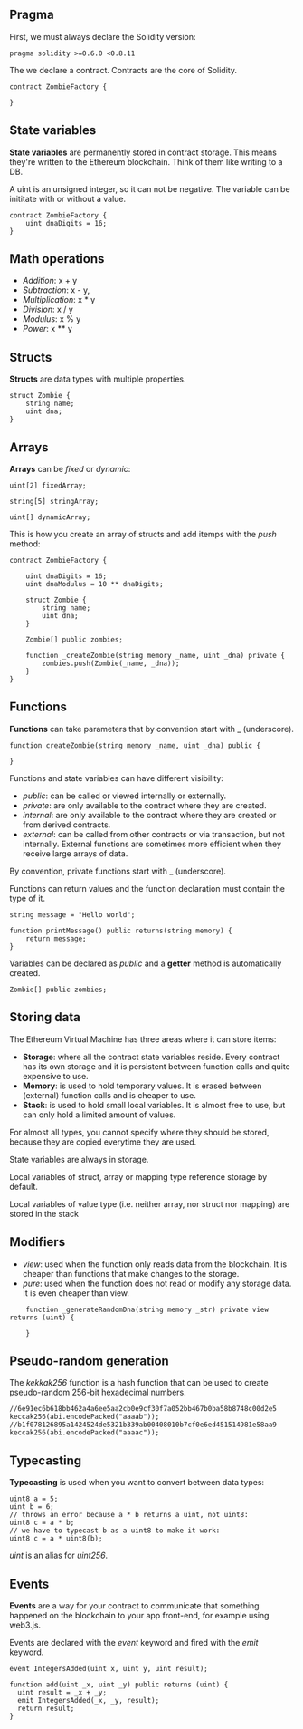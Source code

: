 ﻿## Pragma

First, we must always declare the Solidity version:

`pragma solidity >=0.6.0 <0.8.11`

The we declare a contract. Contracts are the core of Solidity.

```
contract ZombieFactory {

}
```


## State variables

**State variables** are permanently stored in contract storage. This means they're written to the Ethereum blockchain. Think of them like writing to a DB.

A uint is an unsigned integer, so it can not be negative. The variable can be inititate with or without a value.

```
contract ZombieFactory {
    uint dnaDigits = 16;
}
```


## Math operations

- *Addition*: x + y
- *Subtraction*: x - y,
- *Multiplication*: x * y
- *Division*: x / y
- *Modulus*: x % y
- *Power*: x ** y


## Structs

**Structs** are data types with multiple properties.

```
struct Zombie {
    string name;
    uint dna;
}
```


## Arrays

**Arrays** can be *fixed* or *dynamic*:

```
uint[2] fixedArray;

string[5] stringArray;

uint[] dynamicArray;
```

This is how you create an array of structs and add itemps with the *push* method:

```
contract ZombieFactory {

    uint dnaDigits = 16;
    uint dnaModulus = 10 ** dnaDigits;

    struct Zombie {
        string name;
        uint dna;
    }

    Zombie[] public zombies;

    function _createZombie(string memory _name, uint _dna) private {
        zombies.push(Zombie(_name, _dna));
    }
}
```


## Functions

**Functions** can take parameters that by convention start with _ (underscore).

```
function createZombie(string memory _name, uint _dna) public {

}
```

Functions and state variables can have different visibility:
- *public*: can be called or viewed internally or externally.
- *private*: are only available to the contract where they are created.
- *internal*: are only available to the contract where they are created or from derived contracts.
- *external*: can be called from other contracts or via transaction, but not internally. External functions are sometimes more efficient when they receive large arrays of data.

By convention, private functions start with _ (underscore).

Functions can return values and the function declaration must contain the type of it.

```
string message = "Hello world";

function printMessage() public returns(string memory) {
    return message;
}
```

Variables can be declared as *public* and a **getter** method is automatically created.

```
Zombie[] public zombies;
```


## Storing data

The Ethereum Virtual Machine has three areas where it can store items:
- **Storage**: where all the contract state variables reside. Every contract has its own storage and it is persistent between function calls and quite expensive to use.
- **Memory**: is used to hold temporary values. It is erased between (external) function calls and is cheaper to use.
- **Stack**: is used to hold small local variables. It is almost free to use, but can only hold a limited amount of values.

For almost all types, you cannot specify where they should be stored, because they are copied everytime they are used.

State variables are always in storage.

Local variables of struct, array or mapping type reference storage by default.

Local variables of value type (i.e. neither array, nor struct nor mapping) are stored in the stack


## Modifiers

- *view*: used when the function only reads data from the blockchain. It is cheaper than functions that make changes to the storage.
- *pure*: used when the function does not read or modify any storage data. It is even cheaper than view.

```
    function _generateRandomDna(string memory _str) private view returns (uint) {

    }

```


## Pseudo-random generation

The *kekkak256* function is a hash function that can be used to create pseudo-random 256-bit hexadecimal numbers.

```
//6e91ec6b618bb462a4a6ee5aa2cb0e9cf30f7a052bb467b0ba58b8748c00d2e5
keccak256(abi.encodePacked("aaaab"));
//b1f078126895a1424524de5321b339ab00408010b7cf0e6ed451514981e58aa9
keccak256(abi.encodePacked("aaaac"));
```


## Typecasting

**Typecasting** is used when you want to convert between data types:

```
uint8 a = 5;
uint b = 6;
// throws an error because a * b returns a uint, not uint8:
uint8 c = a * b;
// we have to typecast b as a uint8 to make it work:
uint8 c = a * uint8(b);
```

*uint* is an alias for *uint256*.


## Events

**Events** are a way for your contract to communicate that something happened on the blockchain to your app front-end, for example using web3.js.

Events are declared with the *event* keyword and fired with the *emit* keyword.

```
event IntegersAdded(uint x, uint y, uint result);

function add(uint _x, uint _y) public returns (uint) {
  uint result = _x + _y;
  emit IntegersAdded(_x, _y, result);
  return result;
}
```
